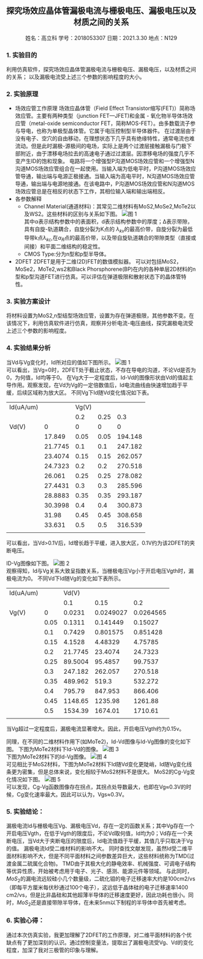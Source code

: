 ## <center>探究场效应晶体管漏极电流与栅极电压、漏极电压以及材质之间的关系</center>
<center> 姓名：高立科  学号：2018053307 日期：2021.3.30 地点：N129</center>

### 1. 实验目的
利用仿真软件，探究场效应晶体管漏极电流与栅极电压、漏极电压，以及材质之间的关系；
以及漏极电流受上述三个参数的影响程度的大小。
### 2. 实验原理 
- 场效应管工作原理
场效应晶体管（Field Effect Transistor缩写(FET)）简称场效应管。主要有两种类型（junction FET—JFET)和金属 - 氧化物半导体场效应管（metal-oxide semiconductor FET，简称MOS-FET）。由多数载流子参与导电，也称为单极型晶体管。它属于电压控制型半导体器件。
在过渡层由于没有电子、空穴的自由移动，在理想状态下几乎具有绝缘特性，通常电流也难流动。但是此时漏极-源极间的电场，实际上是两个过渡层接触漏极与门极下部附近，由于漂移电场拉去的高速电子通过过渡层。因漂移电场的强度几乎不变产生ID的饱和现象。
电路将一个增强型P沟道MOS场效应管和一个增强型N沟道MOS场效应管组合在一起使用。当输入端为低电平时，P沟道MOS场效应管导通，输出端与电源正极接通。当输入端为高电平时，N沟道MOS场效应管导通，输出端与电源地接通。在该电路中，P沟道MOS场效应管和N沟道MOS场效应管总是在相反的状态下工作，其相位输入端和输出端相反。
- 各参数解释
    * Channel Material(通道材料)：其常见二维材料有MoS2,MoSe2,MoTe2以及WS2。这些材料的区别与关系如下图。
    ![图 1](images/fc597cf38fec47f0067cc5f73b79928e0767d13d86caafbeeb20c62744573f31.png)  
    其中α表示结构参数中的表面积，d表示结构参数中的厚度；Δ表示带隙，具有自旋-轨道耦合，自旋分裂为K点的 $\lambda_{kv}$的最高价带，自旋分裂为最低导带k点$\lambda_{kc}$,在$\alpha_R$点的最高价带，以及带自旋轨道耦合的带隙类型（直接或间接）和平面二维结构的稳定性。
    * CMOS Type:分为n型和p型半导体。
- 2DFET
2DFET是用于二维(2D)FET的数值模拟器。
可以对包括MoS2，MoSe2，MoTe2,ws2和Black Phorsphorene(BP)在内的各种单层2D材料的n型和p型沟道FET进行仿真。可以评估在弹道极限和散射状态下的晶体管特性。
### 3. 实验方案设计
将材料设置为MoS2,n型结型场效应管，设置为存在弹道极限，其他参数不变。在该情况下，利用仿真软件进行仿真，观察并分析电流-电压曲线，探究漏极电流受上述三个参数的影响程度。
### 4. 实验结果分析
当Vd与Vg变化时，Id所对应的值如下图所示。
![图 1](images/90906f78ca90bcb8d9419572aa913cc4dff3546cb30515b2d1aa66628458a576.png)  
可以看出，当Vg=0时，2DFET处于截止状态，不存在导电的沟道，不论Vd是否为0，为何值，Id均等于0。
在Vg大于一定程度后，Id-Vd的图像形状由Vd的值起主导作用。观察发现，在Vd为Vg的一定倍数值后，Id电流曲线由快速增加趋于平缓，后续区域称为放大区。
不同Vg下Id随Vd变化情况如下表。
<table>
   <tr>
      <td>Id(uA/um)</td>
      <td></td>
      <td>Vg(V)</td>
      <td></td>
      <td></td>
   </tr>
   <tr>
      <td></td>
      <td></td>
      <td>0.2</td>
      <td>0.25</td>
      <td>0.3</td>
   </tr>
   <tr>
      <td>Vd(V)</td>
      <td>0</td>
      <td>0</td>
      <td>0</td>
      <td>0</td>
   </tr>
   <tr>
      <td></td>
      <td>17.849</td>
      <td>0.05</td>
      <td>0.05</td>
      <td>194.148</td>
   </tr>
   <tr>
      <td></td>
      <td>21.7745</td>
      <td>0.1</td>
      <td>0.1</td>
      <td>247.182</td>
   </tr>
   <tr>
      <td></td>
      <td>23.4074</td>
      <td>0.15</td>
      <td>0.15</td>
      <td>262.057</td>
   </tr>
   <tr>
      <td></td>
      <td>24.7323</td>
      <td>0.2</td>
      <td>0.2</td>
      <td>270.518</td>
   </tr>
   <tr>
      <td></td>
      <td>26.061</td>
      <td>0.25</td>
      <td>0.25</td>
      <td>278.082</td>
   </tr>
   <tr>
      <td></td>
      <td>27.4431</td>
      <td>0.3</td>
      <td>0.3</td>
      <td>285.596</td>
   </tr>
   <tr>
      <td></td>
      <td>28.8883</td>
      <td>0.35</td>
      <td>0.35</td>
      <td>293.187</td>
   </tr>
   <tr>
      <td></td>
      <td>30.3998</td>
      <td>0.4</td>
      <td>0.4</td>
      <td>300.873</td>
   </tr>
   <tr>
      <td></td>
      <td>31.98</td>
      <td>0.45</td>
      <td>0.45</td>
      <td>308.658</td>
   </tr>
   <tr>
      <td></td>
      <td>33.631</td>
      <td>0.5</td>
      <td>0.5</td>
      <td>316.539</td>
   </tr>
   <tr>
      <td></td>
   </tr>
</table>
可以看出，当Vd>0.1V后，Id增长趋于平缓，进入放大区，0.1V约为该2DFET的夹断电压。

ID-Vg图像如下图。
![图 2](images/6338381fc9685fbe5e004776796bc93aa693ce964f2375de84802e48da80c936.png)  
观察得知，Id与Vg关系大致呈指数关系，当栅极电压Vg小于开启电压Vgth时，漏极电流为0。
不同Vd下Id随Vg的变化如下表所示。

<table>
   <tr>
      <td>Id(uA/um)</td>
      <td></td>
      <td>Vd(V)</td>
      <td></td>
      <td></td>
   </tr>
   <tr>
      <td></td>
      <td></td>
      <td>0.1</td>
      <td>0.15</td>
      <td>0.2</td>
   </tr>
   <tr>
      <td>Vg(V)</td>
      <td>0</td>
      <td>0.0231</td>
      <td>0.0249027</td>
      <td>0.0264565</td>
   </tr>
   <tr>
      <td></td>
      <td>0.05</td>
      <td>0.1311</td>
      <td>0.141449</td>
      <td>0.15027</td>
   </tr>
   <tr>
      <td></td>
      <td>0.1</td>
      <td>0.7429</td>
      <td>0.801575</td>
      <td>0.851428</td>
   </tr>
   <tr>
      <td></td>
      <td>0.15</td>
      <td>4.1528</td>
      <td>4.48329</td>
      <td>4.75785</td>
   </tr>
   <tr>
      <td></td>
      <td>0.2</td>
      <td>21.7745</td>
      <td>23.4074</td>
      <td>24.7323</td>
   </tr>
   <tr>
      <td></td>
      <td>0.25</td>
      <td>89.5004</td>
      <td>95.4857</td>
      <td>99.7537</td>
   </tr>
   <tr>
      <td></td>
      <td>0.3</td>
      <td>247.182</td>
      <td>262.057</td>
      <td>270.518</td>
   </tr>
   <tr>
      <td></td>
      <td>0.35</td>
      <td>489.962</td>
      <td>519.3</td>
      <td>532.272</td>
   </tr>
   <tr>
      <td></td>
      <td>0.4</td>
      <td>795.79</td>
      <td>847.953</td>
      <td>866.406</td>
   </tr>
   <tr>
      <td></td>
      <td>0.45</td>
      <td>1148.65</td>
      <td>1235.98</td>
      <td>1261.88</td>
   </tr>
   <tr>
      <td></td>
      <td>0.5</td>
      <td>1534.39</td>
      <td>1674.01</td>
      <td>1710.61</td>
   </tr>
   <tr>
      <td></td>
   </tr>
</table>

当Vg超过一定程度后，漏极电流显著增大。因此，开启电压Vgth约为0.15v。

同理，在不同的二维材料作用下(如MoTe2)，Id-Vd图像与Id-Vg图像的变化如下图。
下图为MoTe2材料下Id-Vd的图像。
![图 3](images/79139f61c527b8ee3c812b5c6b1cc22b133dd741409861f6443c7e8027be5eb4.png)  
下图为MoTe2材料下的Id-Vg图像。
![图 4](images/5f02cd31170833ae61086104fa6a4f79b189b0cd60c6b775990f6c9b98bd4709.png)  
可见相比于MoS2材料，下图为MoTe2材料下Id随Vd变化更陡峭，Id随Vg变化线条更为密集，但是总体来说，变化相较于MoS2材料不是很大。
MoS2的Cg-Vg变化情况如下图。
![图 5](images/c6ea1b40fa744641f8c17b1ea05564e8d3898c11f0e9b684c8b65090fe08cd49.png)  
可以发现，Cg-Vg函数图像存在拐点，其拐点处导数最大，也即在Vg≈0.3V的时候，Cg变化速率最大。因此可以认为，Vgs≈0.3V。
### 5. 实验结论：
漏极电流Id与栅极电压Vg、漏极电压Vd，存在一定的函数关系；其中Vg存在一个开启电压Vgth，在低于Vgth的限度后，不论Vd取何值，Id均为0；Vd存在一个夹断电压，当Vd大于夹断电压的限度后，Id电流值趋于平缓，其值几乎只取决于Vg的值。
漏极电流Id受二维材料的影响不大。
同时查找文献发现，虽然Id受二维平面材料影响不大，但是不同平面材料之间参数差异巨大，这些材料统称为TMD(过渡金属二硫属化合物)。
TMD由于其极大化的静电效率、机械强度、可调电子结构等优异性质，开始被考虑用于电子、光子、感测、能源元件等领域。
与此同时，$MoS_2$的漏电流远较硅小几个数量级，二硫化钼的电子迁移速率大约是100cm2/vs（即每平方厘米每伏秒通过100个电子），这远低于晶体硅的电子迁移速率1400 cm2/vs，但是比非晶硅和其他超薄半导体的迁移速度更好，因此功耗也很小。同时，$MoS_2$还是直接带隙半导体，在未来5nm以下制程的半导体中首先被考虑。
### 6. 实验心得：
通过本次仿真实验，我更加理解了2DFET的工作原理，对二维平面材料的各个优缺点有了更加深刻的认识。通过控制变量法，提取出了漏极电流受Vg、Vd的变化程度，加深了我对三极管的印象与理解。
